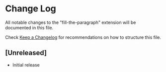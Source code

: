 # Change Log

All notable changes to the "fill-the-paragraph" extension will be documented in this file.

Check [Keep a Changelog](http://keepachangelog.com/) for recommendations on how to structure this file.

## [Unreleased]

- Initial release